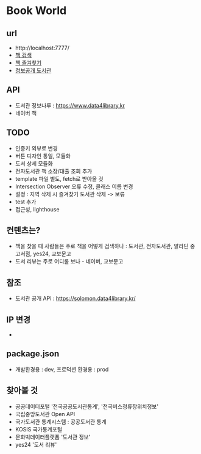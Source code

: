 # Book World

## url

-   http://localhost:7777/
-   [책 검색](./src/html/search.html)
-   [책 즐겨찾기](./src/html/favorite.html)
-   [정보공개 도서관](./src/html/library.html)

## API

-   도서관 정보나루 : https://www.data4library.kr
-   네이버 책

## TODO

-   인증키 외부로 변경
-   버튼 디자인 통일, 모듈화
-   도서 상세 모듈화
-   전자도서관 책 소장/대출 조회 추가
-   template 파일 별도, fetch로 받아올 것
-   Intersection Observer 오류 수정, 클래스 이름 변경
-   설정 : 지역 삭제 시 즐겨찾기 도서관 삭제 -> 보류
-   test 추가
-   접근성, lighthouse

## 컨텐츠는?

-   책을 찾을 때 사람들은 주로 책을 어떻게 검색하나 : 도서관, 전자도서관, 알라딘 중고서점, yes24, 교보문고
-   도서 리뷰는 주로 어디롤 보나 - 네이버, 교보문고

## 참조

-   도서관 공개 API : https://solomon.data4library.kr/

## IP 변경

-

## package.json

-   개발환경용 : dev, 프로덕션 환경용 : prod

## 찾아볼 것

-   공공데이터포털 '전국공공도서관통계', '전국버스정류장위치정보'
-   국립중앙도서관 Open API
-   국가도서관 통계시스템 : 공공도서관 통계
-   KOSIS 국가통계포털
-   문화빅데이터플랫폼 '도서관 정보'
-   yes24 '도서 리뷰'

